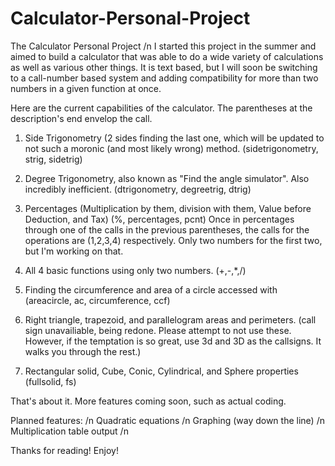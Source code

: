 # Calculator-Personal-Project
The Calculator Personal Project /n 
I started this project in the summer and aimed to build a calculator that was able to do a wide variety of calculations
as well as various other things. It is text based, but I will soon be switching to a call-number based system 
and adding compatibility for more than two numbers in a given function at once.

Here are the current capabilities of the calculator. The parentheses at the description's end envelop the call.

1. Side Trigonometry (2 sides finding the last one, which will be updated to not such a moronic (and most likely wrong) method. (sidetrigonometry, strig, sidetrig)

2. Degree Trigonometry, also known as "Find the angle simulator". Also incredibly inefficient. (dtrigonometry, degreetrig, dtrig)

3. Percentages (Multiplication by them, division with them, Value before Deduction, and Tax) (%, percentages, pcnt)
Once in percentages through one of the calls in the previous parentheses, the calls for the operations are (1,2,3,4) respectively. Only two numbers for the first two, but I'm working on that.

4. All 4 basic functions using only two numbers. (+,-,*,/) 

5. Finding the circumference and area of a circle accessed with (areacircle, ac, circumference, ccf)

6. Right triangle, trapezoid, and parallelogram areas and perimeters. (call sign unavailiable, being redone. Please attempt to not use these. However, if the temptation is so great, use 3d and 3D as the callsigns. It walks you through the rest.) 

7. Rectangular solid, Cube, Conic, Cylindrical, and Sphere properties (fullsolid, fs) 

That's about it. More features coming soon, such as actual coding.

Planned features: /n
Quadratic equations /n
Graphing (way down the line) /n
Multiplication table output /n

Thanks for reading! Enjoy!
